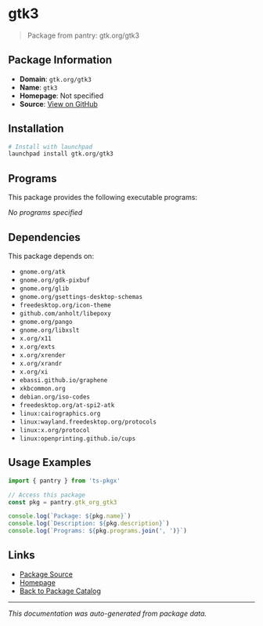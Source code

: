 # gtk3

> Package from pantry: gtk.org/gtk3

## Package Information

- **Domain**: `gtk.org/gtk3`
- **Name**: `gtk3`
- **Homepage**: Not specified
- **Source**: [View on GitHub](https://github.com/pkgxdev/pantry/tree/main/projects/gtk.org/gtk3/package.yml)

## Installation

```bash
# Install with launchpad
launchpad install gtk.org/gtk3
```

## Programs

This package provides the following executable programs:

*No programs specified*

## Dependencies

This package depends on:

- `gnome.org/atk`
- `gnome.org/gdk-pixbuf`
- `gnome.org/glib`
- `gnome.org/gsettings-desktop-schemas`
- `freedesktop.org/icon-theme`
- `github.com/anholt/libepoxy`
- `gnome.org/pango`
- `gnome.org/libxslt`
- `x.org/x11`
- `x.org/exts`
- `x.org/xrender`
- `x.org/xrandr`
- `x.org/xi`
- `ebassi.github.io/graphene`
- `xkbcommon.org`
- `debian.org/iso-codes`
- `freedesktop.org/at-spi2-atk`
- `linux:cairographics.org`
- `linux:wayland.freedesktop.org/protocols`
- `linux:x.org/protocol`
- `linux:openprinting.github.io/cups`

## Usage Examples

```typescript
import { pantry } from 'ts-pkgx'

// Access this package
const pkg = pantry.gtk_org_gtk3

console.log(`Package: ${pkg.name}`)
console.log(`Description: ${pkg.description}`)
console.log(`Programs: ${pkg.programs.join(', ')}`)
```

## Links

- [Package Source](https://github.com/pkgxdev/pantry/tree/main/projects/gtk.org/gtk3/package.yml)
- [Homepage](#)
- [Back to Package Catalog](../package-catalog.md)

---

*This documentation was auto-generated from package data.*
